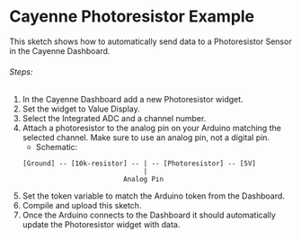 # Cayenne Photoresistor Example

This sketch shows how to automatically send data to a Photoresistor Sensor in the Cayenne Dashboard.

###### Steps:
1. In the Cayenne Dashboard add a new Photoresistor widget.
2. Set the widget to Value Display.
3. Select the Integrated ADC and a channel number.
4. Attach a photoresistor to the analog pin on your Arduino matching the selected channel.
   Make sure to use an analog pin, not a digital pin.
   * Schematic:
   ```
   [Ground] -- [10k-resistor] -- | -- [Photoresistor] -- [5V]
                                 |
                            Analog Pin
   ```
5. Set the token variable to match the Arduino token from the Dashboard.
6. Compile and upload this sketch.
7. Once the Arduino connects to the Dashboard it should automatically update the Photoresistor widget with data.
